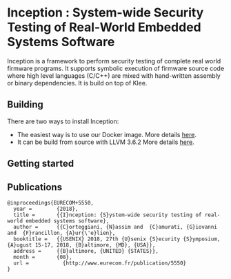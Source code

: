 # Inception : System-wide Security Testing of Real-World Embedded Systems Software

Inception is a framework to perform security testing of complete real world firmware programs.
It supports symbolic execution  of firmware source code where high level languages (C/C++) are mixed with hand-written assembly or binary dependencies. It is build on top of Klee.

## Building

There are two ways to install Inception:

* The easiest way is to use our Docker image. 
More details [here](https://github.com/Inception-framework/docker).
* It can be build from source with LLVM 3.6.2
More details [here](https://github.com/Inception-framework/inception).

## Getting started 


## Publications

```
@inproceedings{EURECOM+5550,
  year =        {2018},
  title =       {{I}nception: {S}ystem-wide security testing of real-world embedded systems software},
  author =      {{C}orteggiani, {N}assim and  {C}amurati, {G}iovanni and  {F}rancillon, {A}ur{\'e}lien},
  booktitle =   {{USENIX} 2018, 27th {U}senix {S}ecurity {S}ymposium, {A}ugust 15-17, 2018, {B}altimore, {MD}, {USA}},
  address =     {{B}altimore, {UNITED} {STATES}},
  month =       {08},
  url =  	      {http://www.eurecom.fr/publication/5550}
}
```
